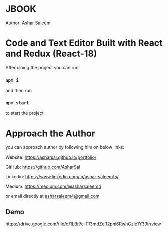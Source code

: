 # JBOOK

 Author: Ashar Saleem


# Code and Text Editor Built with React and Redux (React-18)

After cloing the project you can run:

### `npm i`

and then run

### `npm start`

to start the project


# Approach the Author

you can approach author by following him on below links:

Website:            https://asharsal.github.io/portfolio/

GitHub:             https://github.com/AsharSal

Linkedin:           https://www.linkedin.com/in/ashar-saleem15/

Medium:             https://medium.com/@asharsaleem4

or email directly at asharsaleem4@gmail.com


## Demo

https://drive.google.com/file/d/1LBr7c-T13mdZeR2pni6RwhGzle1Y39ir/view
